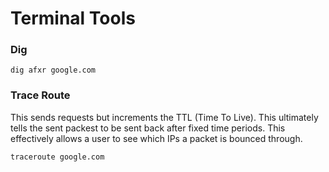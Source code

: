 # Terminal Tools

### Dig
```
dig afxr google.com
```

### Trace Route
This sends requests but increments the TTL (Time To Live). This ultimately tells the sent packest to be sent back after fixed time periods. This effectively allows a user to see which IPs a packet is bounced through.

```
traceroute google.com
```
